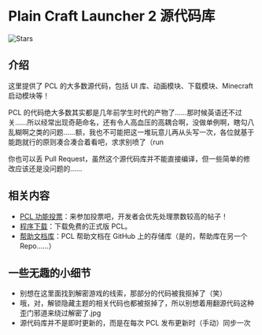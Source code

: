 # Plain Craft Launcher 2 源代码库

![Stars](https://img.shields.io/github/stars/Hex-Dragon/PCL2?style=flat&logo=data:image/svg%2bxml;base64,PHN2ZyB4bWxucz0iaHR0cDovL3d3dy53My5vcmcvMjAwMC9zdmciIHZlcnNpb249IjEiIHdpZHRoPSIxNiIgaGVpZ2h0PSIxNiI+PHBhdGggZD0iTTggLjI1YS43NS43NSAwIDAgMSAuNjczLjQxOGwxLjg4MiAzLjgxNSA0LjIxLjYxMmEuNzUuNzUgMCAwIDEgLjQxNiAxLjI3OWwtMy4wNDYgMi45Ny43MTkgNC4xOTJhLjc1MS43NTEgMCAwIDEtMS4wODguNzkxTDggMTIuMzQ3bC0zLjc2NiAxLjk4YS43NS43NSAwIDAgMS0xLjA4OC0uNzlsLjcyLTQuMTk0TC44MTggNi4zNzRhLjc1Ljc1IDAgMCAxIC40MTYtMS4yOGw0LjIxLS42MTFMNy4zMjcuNjY4QS43NS43NSAwIDAgMSA4IC4yNVoiIGZpbGw9IiNlYWM1NGYiLz48L3N2Zz4=&logoSize=auto&label=Stars&labelColor=106ac4&color=eac54f)

## 介绍

这里提供了 PCL 的大多数源代码，包括 UI 库、动画模块、下载模块、Minecraft 启动模块等！

PCL 的代码绝大多数其实都是几年前学生时代的产物了……那时候英语还不过关……所以经常出现奇葩命名，还有令人高血压的高耦合啊，没做单例啊，瞎勾八乱糊啊之类的问题……额，我也不可能把这一堆玩意儿再从头写一次，各位就基于能跑就行的原则凑合凑合着看吧，求求别喷了（run

你也可以丢 Pull Request，虽然这个源代码库并不能直接编译，但一些简单的修改应该还是没问题的……

## 相关内容
- [PCL 功能投票](https://github.com/Hex-Dragon/PCL2/discussions/2)：来参加投票吧，开发者会优先处理票数较高的帖子！
- [程序下载](https://afdian.net/p/0164034c016c11ebafcb52540025c377)：下载免费的正式版 PCL。
- [帮助文档库](https://github.com/LTCatt/PCL2Help)：PCL 帮助文档在 GitHub 上的存储库（是的，帮助库在另一个 Repo……）

## 一些无趣的小细节
- 别想在这里面找到解密游戏的线索，那部分的代码被我抠掉了（笑）
- 哦，对，解锁隐藏主题的相关代码也都被抠掉了，所以别想着用翻源代码这种歪门邪道来绕过解密了.jpg
- 源代码库并不是即时更新的，而是在每次 PCL 发布更新时（手动）同步一次
